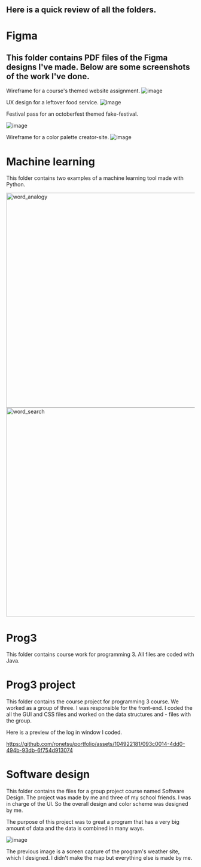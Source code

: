 ## Here is a quick review of all the folders.

# Figma
## This folder contains PDF files of the Figma designs I've made. Below are some screenshots of the work I've done.

Wireframe for a course's themed website assignment.
![image](https://github.com/ronetsu/portfolio/assets/104922181/24beafb8-7f6f-49cd-9f4b-9863fb14513f)

UX design for a leftover food service.
![image](https://github.com/ronetsu/portfolio/assets/104922181/64a0d399-a288-43ad-9cb0-c6cb676fd831)

Festival pass for an octoberfest themed fake-festival.

![image](https://github.com/ronetsu/portfolio/assets/104922181/dcf3be04-4530-4dd7-9dbd-6231a31bb0c8)

Wireframe for a color palette creator-site.
![image](https://github.com/ronetsu/portfolio/assets/104922181/d1e39ec0-2da4-43b6-8de4-01168cfd1b7a)

# Machine learning
This folder contains two examples of a machine learning tool made with Python.

<img width="573" alt="word_analogy" src="https://github.com/ronetsu/portfolio/assets/104922181/aeac7645-1738-4154-b1e1-ba04b926b026">

<img width="558" alt="word_search" src="https://github.com/ronetsu/portfolio/assets/104922181/b6ce0836-8ee0-42ea-bc66-7abaf9ab8d14">

# Prog3
This folder contains course work for programming 3. All files are coded with Java.

# Prog3 project
This folder contains the course project for programming 3 course. We worked as a group of three. I was responsible for the front-end. I coded the all the GUI and CSS files and worked on the data structures and - files with the group.

Here is a preview of the log in window I coded.

https://github.com/ronetsu/portfolio/assets/104922181/093c0014-4dd0-494b-93db-6f754d913074

# Software design
This folder contains the files for a group project course named Software Design. The project was made by me and three of my school friends. I was in charge of the UI. So the overall design and color scheme was designed by me. 

The purpose of this project was to great a program that has a very big amount of data and the data is combined in many ways. 

![image](https://github.com/ronetsu/portfolio/assets/104922181/027e9b15-2f60-49f5-a920-aac93e6fa920)

The previous image is a screen capture of the program's weather site, which I designed. I didn't make the map but everything else is made by me.
